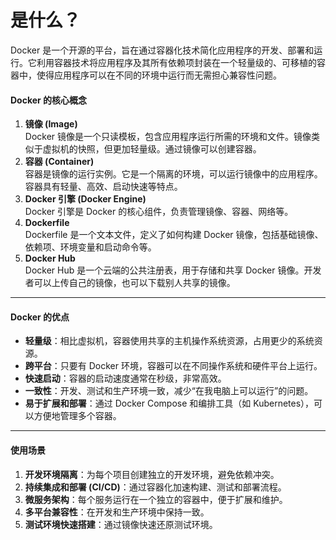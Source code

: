 # 是什么？

Docker 是一个开源的平台，旨在通过容器化技术简化应用程序的开发、部署和运行。它利用容器技术将应用程序及其所有依赖项封装在一个轻量级的、可移植的容器中，使得应用程序可以在不同的环境中运行而无需担心兼容性问题。

#### Docker 的核心概念

1. **镜像 (Image)**\
   Docker 镜像是一个只读模板，包含应用程序运行所需的环境和文件。镜像类似于虚拟机的快照，但更加轻量级。通过镜像可以创建容器。
2. **容器 (Container)**\
   容器是镜像的运行实例。它是一个隔离的环境，可以运行镜像中的应用程序。容器具有轻量、高效、启动快速等特点。
3. **Docker 引擎 (Docker Engine)**\
   Docker 引擎是 Docker 的核心组件，负责管理镜像、容器、网络等。
4. **Dockerfile**\
   Dockerfile 是一个文本文件，定义了如何构建 Docker 镜像，包括基础镜像、依赖项、环境变量和启动命令等。
5. **Docker Hub**\
   Docker Hub 是一个云端的公共注册表，用于存储和共享 Docker 镜像。开发者可以上传自己的镜像，也可以下载别人共享的镜像。

***

#### Docker 的优点

* **轻量级**：相比虚拟机，容器使用共享的主机操作系统资源，占用更少的系统资源。
* **跨平台**：只要有 Docker 环境，容器可以在不同操作系统和硬件平台上运行。
* **快速启动**：容器的启动速度通常在秒级，非常高效。
* **一致性**：开发、测试和生产环境一致，减少“在我电脑上可以运行”的问题。
* **易于扩展和部署**：通过 Docker Compose 和编排工具（如 Kubernetes），可以方便地管理多个容器。

***

#### 使用场景

1. **开发环境隔离**：为每个项目创建独立的开发环境，避免依赖冲突。
2. **持续集成和部署 (CI/CD)**：通过容器化加速构建、测试和部署流程。
3. **微服务架构**：每个服务运行在一个独立的容器中，便于扩展和维护。
4. **多平台兼容性**：在开发和生产环境中保持一致。
5. **测试环境快速搭建**：通过镜像快速还原测试环境。
